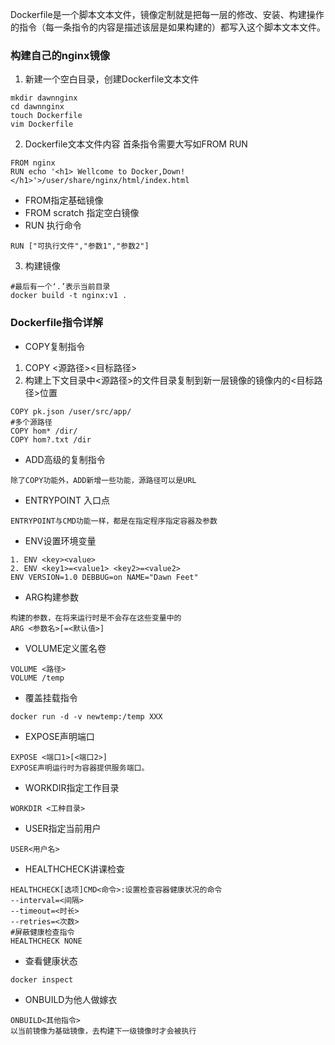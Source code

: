 Dockerfile是一个脚本文本文件，镜像定制就是把每一层的修改、安装、构建操作的指令（每一条指令的内容是描述该层是如果构建的）都写入这个脚本文本文件。
### 构建自己的nginx镜像
1. 新建一个空白目录，创建Dockerfile文本文件
~~~
mkdir dawnnginx
cd dawnnginx
touch Dockerfile
vim Dockerfile
~~~
2. Dockerfile文本文件内容
首条指令需要大写如FROM RUN
~~~
FROM nginx
RUN echo '<h1> Wellcome to Docker,Down!</h1>'>/user/share/nginx/html/index.html
~~~
- FROM指定基础镜像
- FROM scratch 指定空白镜像
- RUN 执行命令
~~~
RUN ["可执行文件","参数1","参数2"]
~~~
3. 构建镜像
~~~
#最后有一个‘.’表示当前目录
docker build -t nginx:v1 .
~~~
### Dockerfile指令详解
- COPY复制指令
1. COPY <源路径><目标路径>
2. 构建上下文目录中<源路径>的文件目录复制到新一层镜像的镜像内的<目标路径>位置
~~~
COPY pk.json /user/src/app/
#多个源路径
COPY hom* /dir/
COPY hom?.txt /dir
~~~
- ADD高级的复制指令
~~~
除了COPY功能外，ADD新增一些功能，源路径可以是URL
~~~
- ENTRYPOINT 入口点
~~~
ENTRYPOINT与CMD功能一样，都是在指定程序指定容器及参数
~~~
- ENV设置环境变量
~~~
1. ENV <key><value>
2. ENV <key1>=<value1> <key2>=<value2>
ENV VERSION=1.0 DEBBUG=on NAME="Dawn Feet"
~~~  
- ARG构建参数
~~~
构建的参数，在将来运行时是不会存在这些变量中的
ARG <参数名>[=<默认值>]
~~~
- VOLUME定义匿名卷
~~~
VOLUME <路径>
VOLUME /temp
~~~
- 覆盖挂载指令
~~~
docker run -d -v newtemp:/temp XXX
~~~
- EXPOSE声明端口
~~~
EXPOSE <端口1>[<端口2>]
EXPOSE声明运行时为容器提供服务端口。
~~~
- WORKDIR指定工作目录
~~~
WORKDIR <工种目录>
~~~
- USER指定当前用户
~~~
USER<用户名>
~~~
- HEALTHCHECK讲课检查
~~~
HEALTHCHECK[选项]CMD<命令>:设置检查容器健康状况的命令
--interval=<间隔>
--timeout=<时长>
--retries=<次数>
#屏蔽健康检查指令
HEALTHCHECK NONE
~~~
- 查看健康状态
~~~
docker inspect
~~~
- ONBUILD为他人做嫁衣
~~~
ONBUILD<其他指令>
以当前镜像为基础镜像，去构建下一级镜像时才会被执行
~~~
